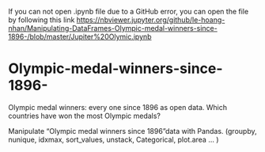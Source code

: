 If you can not open .ipynb file due to a GitHub error, you can open the file by following this link 
https://nbviewer.jupyter.org/github/le-hoang-nhan/Manipulating-DataFrames-Olympic-medal-winners-since-1896-/blob/master/Jupiter%20Olymic.ipynb
# Olympic-medal-winners-since-1896-
Olympic medal winners: every one since 1896 as open data. Which countries have won the most Olympic medals? 

Manipulate “Olympic medal winners since 1896”data with Pandas.  (groupby, nunique, idxmax, sort_values, unstack, Categorical, plot.area ... )

